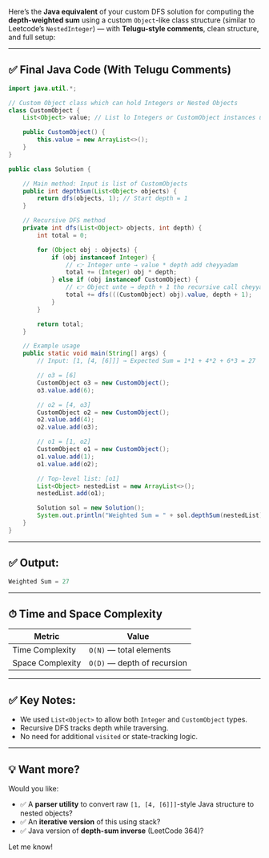 Here’s the **Java equivalent** of your custom DFS solution for computing the **depth-weighted sum** using a custom `Object`-like class structure (similar to Leetcode’s `NestedInteger`) — with **Telugu-style comments**, clean structure, and full setup:

---

## ✅ Final Java Code (With Telugu Comments)

```java
import java.util.*;

// Custom Object class which can hold Integers or Nested Objects
class CustomObject {
    List<Object> value; // List lo Integers or CustomObject instances untayi

    public CustomObject() {
        this.value = new ArrayList<>();
    }
}

public class Solution {

    // Main method: Input is list of CustomObjects
    public int depthSum(List<Object> objects) {
        return dfs(objects, 1); // Start depth = 1
    }

    // Recursive DFS method
    private int dfs(List<Object> objects, int depth) {
        int total = 0;

        for (Object obj : objects) {
            if (obj instanceof Integer) {
                // 👉 Integer unte → value * depth add cheyyadam
                total += (Integer) obj * depth;
            } else if (obj instanceof CustomObject) {
                // 👉 Object unte → depth + 1 tho recursive call cheyyadam
                total += dfs(((CustomObject) obj).value, depth + 1);
            }
        }

        return total;
    }

    // Example usage
    public static void main(String[] args) {
        // Input: [1, [4, [6]]] → Expected Sum = 1*1 + 4*2 + 6*3 = 27

        // o3 = [6]
        CustomObject o3 = new CustomObject();
        o3.value.add(6);

        // o2 = [4, o3]
        CustomObject o2 = new CustomObject();
        o2.value.add(4);
        o2.value.add(o3);

        // o1 = [1, o2]
        CustomObject o1 = new CustomObject();
        o1.value.add(1);
        o1.value.add(o2);

        // Top-level list: [o1]
        List<Object> nestedList = new ArrayList<>();
        nestedList.add(o1);

        Solution sol = new Solution();
        System.out.println("Weighted Sum = " + sol.depthSum(nestedList)); // Output: 27
    }
}
```

---

## ✅ Output:

```java
Weighted Sum = 27
```

---

## ⏱ Time and Space Complexity

| Metric           | Value                       |
| ---------------- | --------------------------- |
| Time Complexity  | `O(N)` — total elements     |
| Space Complexity | `O(D)` — depth of recursion |

---

## ✅ Key Notes:

* We used `List<Object>` to allow both `Integer` and `CustomObject` types.
* Recursive DFS tracks depth while traversing.
* No need for additional `visited` or state-tracking logic.

---

## 💡 Want more?

Would you like:

* ✅ A **parser utility** to convert raw `[1, [4, [6]]]`-style Java structure to nested objects?
* ✅ An **iterative version** of this using stack?
* ✅ Java version of **depth-sum inverse** (LeetCode 364)?

Let me know!
